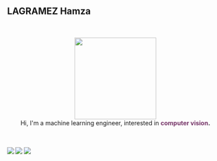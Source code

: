 

## **LAGRAMEZ Hamza** 
 <br>

<p align="center" >
    <img width="190" src="https://media1.giphy.com/media/3YX5uFD3ksn5QGhQCQ/giphy.gif?cid=790b76115b37218c0d9d1b8a6e2964fa9a1a411e6d1f9546&rid=giphy.gif&ct=g"/> <br>
    Hi, I'm a machine learning engineer, interested in <b><font color="#763568">computer vision</font>.
    <br>
    <font color="#763568"> </font>
 <br>
 <br>
 
[<img src="https://img.shields.io/badge/LinkedIn-hamzalagramez-informational?style=for-the-badge&labelColor=black&logo=linkedin&logoColor=cd5c5c&&color=cd5c5c"/>][linkedin]
[<img src="https://img.shields.io/badge/Twitter-@HamzaLagramez-informational?style=for-the-badge&labelColor=black&logo=twitter&logoColor=5b84c4&color=5b84c4"/>][twitter]
[<img src="https://img.shields.io/badge/Gmail-hamzalagramez7@gmail.com-informational?style=for-the-badge&labelColor=black&logo=gmail&logoColor=2c599D&&color=2c599D"/>][gmail]
  

[linkedin]: https://www.linkedin.com/in/hamza-lagramez-91a6b4185/
[twitter]: https://twitter.com/HamzaLagramez
[gmail]: hamzalagramez7@gmail.com
